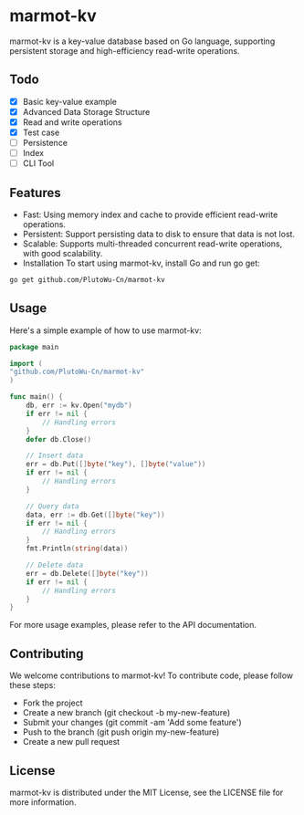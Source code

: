 # marmot-kv

marmot-kv is a key-value database based on Go language, supporting persistent storage and high-efficiency read-write operations.

## Todo

- [x] Basic key-value example
- [x] Advanced Data Storage Structure
- [x] Read and write operations
- [x] Test case
- [ ] Persistence
- [ ] Index
- [ ] CLI Tool

## Features

- Fast: Using memory index and cache to provide efficient read-write operations.
- Persistent: Support persisting data to disk to ensure that data is not lost.
- Scalable: Supports multi-threaded concurrent read-write operations, with good scalability.
- Installation
To start using marmot-kv, install Go and run go get:

```bash
go get github.com/PlutoWu-Cn/marmot-kv
```

## Usage

Here's a simple example of how to use marmot-kv:

```go
package main

import (
"github.com/PlutoWu-Cn/marmot-kv"
)

func main() {
    db, err := kv.Open("mydb")
    if err != nil {
        // Handling errors
    }
    defer db.Close()

    // Insert data
    err = db.Put([]byte("key"), []byte("value"))
    if err != nil {
        // Handling errors
    }

    // Query data
    data, err := db.Get([]byte("key"))
    if err != nil {
        // Handling errors
    }
    fmt.Println(string(data))

    // Delete data
    err = db.Delete([]byte("key"))
    if err != nil {
        // Handling errors
    }
}
```

For more usage examples, please refer to the API documentation.

## Contributing

We welcome contributions to marmot-kv! To contribute code, please follow these steps:

- Fork the project
- Create a new branch (git checkout -b my-new-feature)
- Submit your changes (git commit -am 'Add some feature')
- Push to the branch (git push origin my-new-feature)
- Create a new pull request

## License

marmot-kv is distributed under the MIT License, see the LICENSE file for more information.
